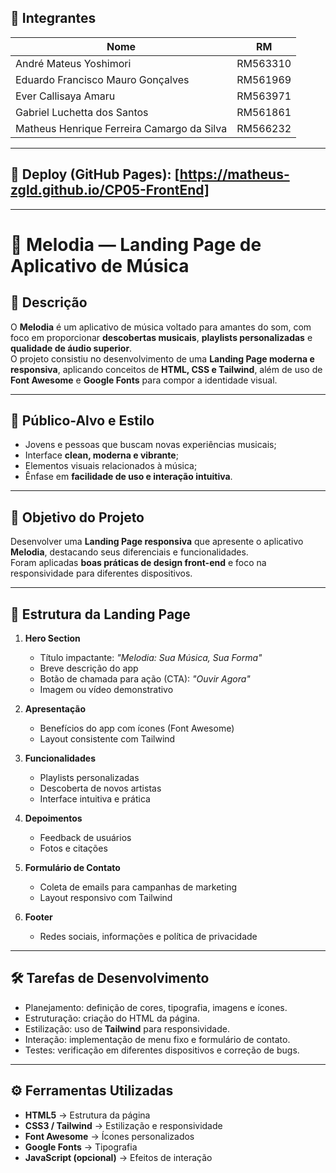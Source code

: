 ## 👥 Integrantes

| Nome            | RM       |
|-----------------|----------|
| André Mateus Yoshimori | RM563310 |
| Eduardo Francisco Mauro Gonçalves | RM561969 |
| Ever Callisaya Amaru | RM563971 |
| Gabriel Luchetta dos Santos | RM561861 |
| Matheus Henrique Ferreira Camargo da Silva | RM566232 |


---

## 🔗 Deploy (GitHub Pages): [https://matheus-zgld.github.io/CP05-FrontEnd]

---

# 🎵 Melodia — Landing Page de Aplicativo de Música

## 📌 Descrição

O **Melodia** é um aplicativo de música voltado para amantes do som, com foco em proporcionar **descobertas musicais**, **playlists personalizadas** e **qualidade de áudio superior**.  
O projeto consistiu no desenvolvimento de uma **Landing Page moderna e responsiva**, aplicando conceitos de **HTML, CSS e Tailwind**, além de uso de **Font Awesome** e **Google Fonts** para compor a identidade visual.

---

## 🎨 Público-Alvo e Estilo

- Jovens e pessoas que buscam novas experiências musicais;  
- Interface **clean, moderna e vibrante**;  
- Elementos visuais relacionados à música;  
- Ênfase em **facilidade de uso e interação intuitiva**.  

---

## 🎯 Objetivo do Projeto

Desenvolver uma **Landing Page responsiva** que apresente o aplicativo **Melodia**, destacando seus diferenciais e funcionalidades.  
Foram aplicadas **boas práticas de design front-end** e foco na responsividade para diferentes dispositivos.

---

## 🧩 Estrutura da Landing Page

1. **Hero Section**  
   - Título impactante: *"Melodia: Sua Música, Sua Forma"*  
   - Breve descrição do app  
   - Botão de chamada para ação (CTA): *"Ouvir Agora"*  
   - Imagem ou vídeo demonstrativo  

2. **Apresentação**  
   - Benefícios do app com ícones (Font Awesome)  
   - Layout consistente com Tailwind  

3. **Funcionalidades**  
   - Playlists personalizadas  
   - Descoberta de novos artistas  
   - Interface intuitiva e prática  

4. **Depoimentos**  
   - Feedback de usuários  
   - Fotos e citações  

5. **Formulário de Contato**  
   - Coleta de emails para campanhas de marketing  
   - Layout responsivo com Tailwind  

6. **Footer**  
   - Redes sociais, informações e política de privacidade  

---

## 🛠 Tarefas de Desenvolvimento

- Planejamento: definição de cores, tipografia, imagens e ícones.  
- Estruturação: criação do HTML da página.  
- Estilização: uso de **Tailwind** para responsividade.  
- Interação: implementação de menu fixo e formulário de contato.  
- Testes: verificação em diferentes dispositivos e correção de bugs.  

---

## ⚙ Ferramentas Utilizadas

- **HTML5** → Estrutura da página  
- **CSS3 / Tailwind** → Estilização e responsividade  
- **Font Awesome** → Ícones personalizados  
- **Google Fonts** → Tipografia  
- **JavaScript (opcional)** → Efeitos de interação  
